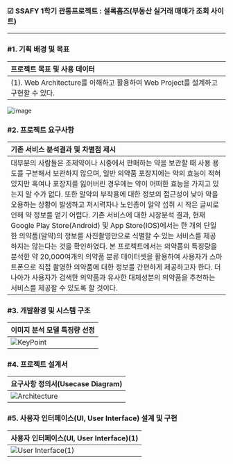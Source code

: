 ### ☑ SSAFY 1학기 관통프로젝트 : 셜록홈즈(부동산 실거래 매매가 조회 사이트)
***
 
### #1. 기획 배경 및 목표
|프로젝트 목표 및 사용 데이터|
|:---|
|(1). Web Architecture를 이해하고 활용하여 Web Project를 설계하고 구현할 수 있다. <br>
![image](https://user-images.githubusercontent.com/63866366/203900991-d22f5820-2537-43c2-b191-e139b99cdc9f.png)

### #2. 프로젝트 요구사항
|기존 서비스 분석결과 및 차별점 제시|
|:---|
|대부분의 사람들은 조제약이나 시중에서 판매하는 약을 보관할 때 사용 용도를 구분해서 보관하지 않으며, 일반 의약품 포장지에는 약의 효능이 적혀 있지만 혹여나 포장지를 잃어버린 경우에는 약이 어떠한 효능을 가지고 있는지 알 수가 없다. 또한 알약의 부작용에 대한 정보의 접근성이 낮아 약을 오용하는 상황이 발생하고 저시력자나 노인층이 알약 섭취 시 작은 글씨로 인해 약 정보를 얻기 어렵다. 기존 서비스에 대한 시장분석 결과, 현재 Google Play Store(Android) 및 App Store(IOS)에서는 한 개의 단일한 의약품(알약)의 정보를 사진촬영만으로 식별할 수 있는 서비스를 제공하지는 않는다는 것을 확인하였다. 본 프로젝트에서는 의약품의 특징량을 분석한 약 20,000여개의 의약품 분류 데이터셋을 활용하여 사용자가 스마트폰으로 직접 촬영한 의약품에 대한 정보를 간편하게 제공하고자 한다. 더 나아가 사용자가 검색한 의약품과 유사한 대체성분의 의약품을 추천하는 서비스를 제공할 수 있도록 할 것이다.|

### #3. 개발환경 및 시스템 구조
|이미지 분석 모델 특징량 선정|
|:---|
|![KeyPoint](https://user-images.githubusercontent.com/63866366/174474763-b87bb0a0-7a82-47e8-b433-3598ab49c554.png)| 

### #4. 프로젝트 설계서
|요구사항 정의서(Usecase Diagram)|
|:---|
|![Architecture](https://user-images.githubusercontent.com/63866366/174474796-ce59921f-876c-48ac-9028-6d109f9edec6.png)| 

### #5. 사용자 인터페이스(UI, User Interface) 설계 및 구현
|사용자 인터페이스(UI, User Interface)(1)|
|:---|
|![User Interface(1)](https://user-images.githubusercontent.com/63866366/174473786-a8086026-2199-447c-886e-e73245e956ec.png)| 
